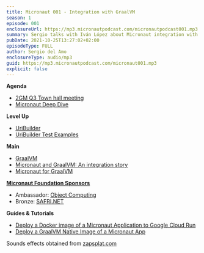 ```yaml
---
title: Micronaut 001 - Integration with GraalVM
season: 1
episode: 001
enclosureUrl: https://mp3.micronautpodcast.com/micronautpodcast001.mp3
summary: Sergio talks with Iván López about Micronaut integration with GraalVM, the CI Iván built to ensure Micronaut plays well with GraalVM and small tips for users who want to deploy GraalVM Native Images of their Micronaut applications to production.
pubDate: 2021-10-25T13:27:02+02:00
episodeType: FULL
author: Sergio del Amo
enclosureType: audio/mp3
guid: https://mp3.micronautpodcast.com/micronaut001.mp3
explicit: false
---
```

**Agenda**

- [2GM Q3 Town hall meeting](https://micronaut.io/2021/09/24/2gm-town-hall-meeting-2021-q3/)
- [Micronaut Deep Dive](https://objectcomputing.com/services/training/catalog/micronaut-training/micronaut-deep-dive)

**Level Up**

- [UriBuilder](https://docs.micronaut.io/latest/api/io/micronaut/http/uri/UriBuilder.html) 
- [UriBuilder Test Examples](https://github.com/micronaut-projects/micronaut-core/blob/3.1.x/http/src/test/groovy/io/micronaut/http/uri/UriBuilderSpec.groovy)

**Main**

- [GraalVM](https://www.graalvm.org)
- [Micronaut and GraalVM: An integration story](https://micronaut.io/2020/10/12/micronaut-and-graalvm-an-integration-story)
- [Micronaut for GraalVM](https://docs.micronaut.io/latest/guide/#graal)

**[Micronaut Foundation Sponsors](https://micronaut.io/foundation/sponsors/)**

- Ambassador: [Object Computing](https://objectcomputing.com)
- Bronze: [SAFRI.NET](https://www.safri.net)


**Guides & Tutorials**
 -  [Deploy a Docker image of a Micronaut Application to Google Cloud Run](https://guides.micronaut.io/latest/micronaut-google-cloud-platform-cloud-run.html)
- [Deploy a GraalVM Native Image of a Micronaut App](https://guides.micronaut.io/latest/micronaut-graalvm-native-image-google-cloud-platform-cloud-run.html)

Sounds effects obtained from [zapsplat.com](https://zapsplat.com)
